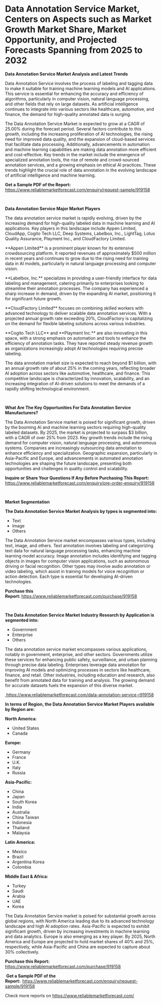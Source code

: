 <p><h1>Data Annotation Service Market, Centers on Aspects such as Market Growth Market Share, Market Opportunity, and Projected Forecasts Spanning from 2025 to 2032</h1></p><p><strong>Data Annotation Service Market Analysis and Latest Trends</strong></p>
<p><p>Data Annotation Service involves the process of labeling and tagging data to make it suitable for training machine learning models and AI applications. This service is essential for enhancing the accuracy and efficiency of algorithms, particularly in computer vision, natural language processing, and other fields that rely on large datasets. As artificial intelligence continues to integrate into various sectors like healthcare, automotive, and finance, the demand for high-quality annotated data is surging.</p><p>The Data Annotation Service Market is expected to grow at a CAGR of 25.00% during the forecast period. Several factors contribute to this growth, including the increasing proliferation of AI technologies, the rising need for improved data quality, and the expansion of cloud-based services that facilitate data processing. Additionally, advancements in automation and machine learning capabilities are making data annotation more efficient and cost-effective. Key trends in the market include the emergence of specialized annotation tools, the rise of remote and crowd-sourced annotation services, and a growing emphasis on ethical AI practices. These trends highlight the crucial role of data annotation in the evolving landscape of artificial intelligence and machine learning.</p></p>
<p><strong>Get a Sample PDF of the Report:&nbsp;</strong> <a href="https://www.reliablemarketforecast.com/enquiry/request-sample/919158?utm_campaign=3006&utm_medium=2&utm_source=Github&utm_content=ia&utm_term=05032025&utm_id=data-annotation-service">https://www.reliablemarketforecast.com/enquiry/request-sample/919158</a></p>
<p>&nbsp;</p>
<p><strong>Data Annotation Service Major Market Players</strong></p>
<p><p>The data annotation service market is rapidly evolving, driven by the increasing demand for high-quality labeled data in machine learning and AI applications. Key players in this landscape include Appen Limited, CloudApp, Cogito Tech LLC, Deep Systems, Labelbox, Inc., LightTag, Lotus Quality Assurance, Playment Inc., and CloudFactory Limited.</p><p>**Appen Limited** is a prominent player known for its extensive crowdsourcing platform. It reported revenues of approximately $500 million in recent years and continues to grow due to the rising need for training data in AI models, particularly in natural language processing and computer vision.</p><p>**Labelbox, Inc.** specializes in providing a user-friendly interface for data labeling and management, catering primarily to enterprises looking to streamline their annotation processes. The company has experienced a sharp increase in demand, driven by the expanding AI market, positioning it for significant future growth.</p><p>**CloudFactory Limited** focuses on combining skilled workers with advanced technology to deliver scalable data annotation services. With a projected annual growth rate exceeding 20%, CloudFactory is capitalizing on the demand for flexible labeling solutions across various industries.</p><p>**Cogito Tech LLC** and **Playment Inc.** are also innovating in this space, with a strong emphasis on automation and tools to enhance the efficiency of annotation tasks. They have reported steady revenue growth as organizations increasingly adopt AI technologies requiring precise labeling.</p><p>The data annotation market size is expected to reach beyond $1 billion, with an annual growth rate of about 25% in the coming years, reflecting broader AI adoption across sectors like automotive, healthcare, and finance. This competitive landscape is characterized by innovation, scalability, and an increasing integration of AI-driven solutions to meet the demands of a rapidly shifting technological environment.</p></p>
<p>&nbsp;</p>
<p><strong>What Are The Key Opportunities For Data Annotation Service Manufacturers?</strong></p>
<p><p>The Data Annotation Service market is poised for significant growth, driven by the booming AI and machine learning sectors requiring high-quality labeled datasets. By 2025, the market is projected to surpass $3 billion, with a CAGR of over 25% from 2023. Key growth trends include the rising demand for computer vision, natural language processing, and autonomous systems. Companies are increasingly outsourcing data annotation to enhance efficiency and specialization. Geographic expansion, particularly in Asia-Pacific and Europe, and advancements in automated annotation technologies are shaping the future landscape, presenting both opportunities and challenges in quality control and scalability.</p></p>
<p><strong>Inquire or Share Your Questions If Any Before Purchasing This Report:</strong> <a href="https://www.reliablemarketforecast.com/enquiry/pre-order-enquiry/919158?utm_campaign=3006&utm_medium=2&utm_source=Github&utm_content=ia&utm_term=05032025&utm_id=data-annotation-service">https://www.reliablemarketforecast.com/enquiry/pre-order-enquiry/919158</a></p>
<p>&nbsp;</p>
<p><strong>Market Segmentation</strong></p>
<p><strong>The Data Annotation Service Market Analysis by types is segmented into:</strong></p>
<p><ul><li>Text</li><li>Image</li><li>Others</li></ul></p>
<p><p>The Data Annotation Service market encompasses various types, including text, image, and others. Text annotation involves labeling and categorizing text data for natural language processing tasks, enhancing machine learning model accuracy. Image annotation includes identifying and tagging objects in images for computer vision applications, such as autonomous driving or facial recognition. Other types may involve audio annotation or video labeling, which assist in training models for voice recognition or action detection. Each type is essential for developing AI-driven technologies.</p></p>
<p><strong>Purchase this Report:&nbsp;</strong><a href="https://www.reliablemarketforecast.com/purchase/919158?utm_campaign=3006&utm_medium=2&utm_source=Github&utm_content=ia&utm_term=05032025&utm_id=data-annotation-service">https://www.reliablemarketforecast.com/purchase/919158</a></p>
<p>&nbsp;</p>
<p><strong>The Data Annotation Service Market Industry Research by Application is segmented into:</strong></p>
<p><ul><li>Government</li><li>Enterprise</li><li>Others</li></ul></p>
<p><p>The data annotation service market encompasses various applications, notably in government, enterprise, and other sectors. Governments utilize these services for enhancing public safety, surveillance, and urban planning through precise data labeling. Enterprises leverage data annotation for improving AI models and optimizing processes in sectors like healthcare, finance, and retail. Other industries, including education and research, also benefit from annotated data for training and analysis. The growing demand for accurate datasets fuels the expansion of this diverse market.</p></p>
<p><a href="https://www.reliablemarketforecast.com/data-annotation-service-r919158?utm_campaign=3006&utm_medium=2&utm_source=Github&utm_content=ia&utm_term=05032025&utm_id=data-annotation-service">&nbsp;https://www.reliablemarketforecast.com/data-annotation-service-r919158</a></p>
<p><strong>In terms of Region, the Data Annotation Service Market Players available by Region are:</strong></p>
<p>
    <p> <strong> North America: </strong>
        <ul>
            <li>United States</li>
            <li>Canada</li>
        </ul>
        </p> 
    <p> <strong> Europe: </strong>
        <ul>
            <li>Germany</li>
            <li>France</li>
            <li>U.K.</li>
            <li>Italy</li>
            <li>Russia</li>
        </ul>
        </p> 
    <p> <strong> Asia-Pacific: </strong>
        <ul>
            <li>China</li>
            <li>Japan</li>
            <li>South Korea</li>
            <li>India</li>
            <li>Australia</li>
            <li>China Taiwan</li>
            <li>Indonesia</li>
            <li>Thailand</li>
            <li>Malaysia</li>
        </ul>
        </p> 
    <p> <strong> Latin America: </strong>
        <ul>
            <li>Mexico</li>
            <li>Brazil</li>
            <li>Argentina Korea</li>
            <li>Colombia</li>
        </ul>
        </p> 
    <p> <strong> Middle East & Africa: </strong>
        <ul>
            <li>Turkey</li>
            <li>Saudi</li>
            <li>Arabia</li>
            <li>UAE</li>
            <li>Korea</li>
        </ul>
    </p>
    </p>
<p><p>The Data Annotation Service market is poised for substantial growth across global regions, with North America leading due to its advanced technology landscape and high AI adoption rates. Asia-Pacific is expected to exhibit significant growth, driven by increasing investments in machine learning and data analytics. Europe is also emerging as a key player. By 2025, North America and Europe are projected to hold market shares of 40% and 25%, respectively, while Asia-Pacific and China are expected to capture about 30% collectively.</p></p>
<p><strong>Purchase this Report: </strong><a href="https://www.reliablemarketforecast.com/purchase/919158?utm_campaign=3006&utm_medium=2&utm_source=Github&utm_content=ia&utm_term=05032025&utm_id=data-annotation-service">https://www.reliablemarketforecast.com/purchase/919158</a></p>
<p>&nbsp;<strong>Get a Sample PDF of the Report:&nbsp;&nbsp;</strong><a href="https://www.reliablemarketforecast.com/enquiry/request-sample/919158?utm_campaign=3006&utm_medium=2&utm_source=Github&utm_content=ia&utm_term=05032025&utm_id=data-annotation-service">https://www.reliablemarketforecast.com/enquiry/request-sample/919158</a></p>
<p><strong></strong></p>
<p>Check more reports on <a href="https://www.reliablemarketforecast.com/?utm_campaign=3006&utm_medium=2&utm_source=Github&utm_content=ia&utm_term=05032025&utm_id=data-annotation-service">https://www.reliablemarketforecast.com/</a></p>